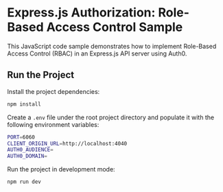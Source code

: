 # Express.js Authorization: Role-Based Access Control Sample

This JavaScript code sample demonstrates how to implement Role-Based Access Control (RBAC) in an Express.js API server using Auth0. 

## Run the Project

Install the project dependencies:

```bash
npm install
```

Create a `.env` file under the root project directory and populate it with the following environment variables:

```bash
PORT=6060
CLIENT_ORIGIN_URL=http://localhost:4040
AUTH0_AUDIENCE=
AUTH0_DOMAIN=
```

Run the project in development mode:

```bash
npm run dev
```
